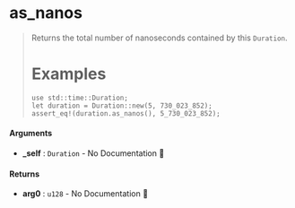 # as\_nanos

>  Returns the total number of nanoseconds contained by this `Duration`.
>  # Examples
>  ```
>  use std::time::Duration;
>  let duration = Duration::new(5, 730_023_852);
>  assert_eq!(duration.as_nanos(), 5_730_023_852);
>  ```

#### Arguments

- **\_self** : `Duration` \- No Documentation 🚧

#### Returns

- **arg0** : `u128` \- No Documentation 🚧